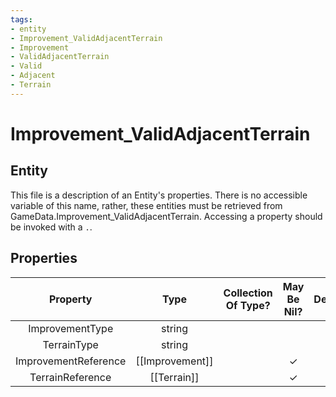 ```yaml
---
tags:
- entity
- Improvement_ValidAdjacentTerrain
- Improvement
- ValidAdjacentTerrain
- Valid
- Adjacent
- Terrain
---
```

# Improvement_ValidAdjacentTerrain
## Entity
This file is a description of an Entity's properties. There is no accessible variable of this name, rather, these entities must be retrieved from GameData.Improvement_ValidAdjacentTerrain. Accessing a property should be invoked with a `.`.
## Properties
|	Property	|	Type	|	Collection Of Type?	|	May Be Nil?	|	Default	|	References	|	Key	|	Notes	|
|	:-:	|	:-:	|	:-:	|	:-:	|	:-:	|	:-:	|	:-:	|	-:	|
|	ImprovementType	|	string	|		|		|		|	[[Improvement]].ImprovementType	|		|	|
|	TerrainType	|	string	|		|		|		|	[[Terrain]].TerrainType	|		|	|
|	ImprovementReference	|	[[Improvement]]	|		|	✓	|		|		|		|	|
|	TerrainReference	|	[[Terrain]]	|		|	✓	|		|		|		|	|

